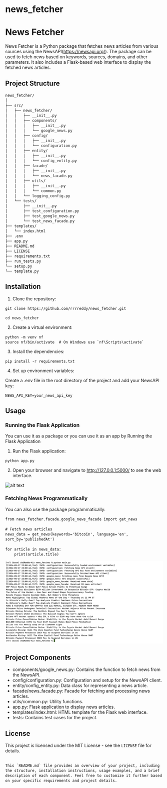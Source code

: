# news_fetcher
# News Fetcher

News Fetcher is a Python package that fetches news articles from various sources using the NewsAPI(https://newsapi.org/). The package can be used to fetch news based on keywords, sources, domains, and other parameters. It also includes a Flask-based web interface to display the fetched news articles.

## Project Structure
```plaintext
news_fetcher/
│
├── src/
│   ├── news_fetcher/
│   │   ├── __init__.py
│   │   ├── components/
│   │   │   ├── __init__.py
│   │   │   └── google_news.py
│   │   ├── config/
│   │   │   ├── __init__.py
│   │   │   └── configuration.py
│   │   ├── entity/
│   │   │   ├── __init__.py
│   │   │   └── config_entity.py
│   │   ├── facade/
│   │   │   ├── __init__.py
│   │   │   └── news_facade.py
│   │   ├── utils/
│   │   │   ├── __init__.py
│   │   │   └── common.py
│   │   └── logging_config.py
│   └── tests/
│       ├── __init__.py
│       ├── test_configuration.py
│       ├── test_google_news.py
│       └── test_news_facade.py
├── templates/
│   └── index.html
├── .env
├── app.py
├── README.md
├── LICENSE
├── requirements.txt
├── run_tests.py
└── setup.py
└── template.py

```

## Installation

1. Clone the repository:

```
git clone https://github.com/rrrreddy/news_fetcher.git
```

```
cd news_fetcher
```

2. Create a virtual environment:
```
python -m venv nf
source nf/bin/activate  # On Windows use `nf\Scripts\activate`
```

3. Install the dependencies:

```
pip install -r requirements.txt
```
4. Set up environment variables:

Create a .env file in the root directory of the project and add your NewsAPI key:

```
NEWS_API_KEY=your_news_api_key
```

## Usage

### Running the Flask Application

You can use it as a package or you can use it as an app by Running the Flask Application

1. Run the Flask application:

```
python app.py
```

2. Open your browser and navigate to http://127.0.0.1:5000/ to see the web interface.


![alt text](image.png)



### Fetching News Programmatically

You can also use the package programmatically:

```
from news_fetcher.facade.google_news_facade import get_news

# Fetch news articles
news_data = get_news(keywords='bitcoin', language='en', sort_by='publishedAt')

for article in news_data:
    print(article.title)

```
![alt text](image-1.png)

## Project Components

* components/google_news.py: Contains the function to fetch news from the NewsAPI.
* config/configuration.py: Configuration and setup for the NewsAPI client.
* entity/config_entity.py: Data class for representing a news article.
* facade/news_facade.py: Facade for fetching and processing news articles.
* utils/common.py: Utility functions.
* app.py: Flask application to display news articles.
* templates/index.html: HTML template for the Flask web interface.
* tests: Contains test cases for the project.

## License

This project is licensed under the MIT License - see the `LICENSE` file for details.


```

This `README.md` file provides an overview of your project, including the structure, installation instructions, usage examples, and a brief description of each component. Feel free to customize it further based on your specific requirements and project details.
```

